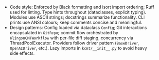 - Code style: Enforced by Black formatting and isort import ordering; Ruff used for linting. Type hints throughout (dataclasses, explicit typing). Modules use ASCII strings; docstrings summarize functionality. CLI prints use ANSI colours; keep comments concise and meaningful.
- Design patterns: Config loaded via dataclass `Config`; Git interactions encapsulated in `GitRepo`; commit flow orchestrated by `KlingonCMTWorkflow` with per-file diff staging, concurrency via ThreadPoolExecutor. Providers follow driver pattern (`BaseDriver`, `OpenAIDriver`, etc.). Lazy imports in `kcmt/__init__.py` to avoid heavy side effects.
